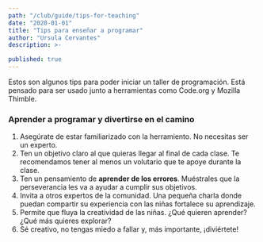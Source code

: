 ```yaml
---
path: "/club/guide/tips-for-teaching"
date: "2020-01-01"
title: "Tips para enseñar a programar"
author: "Ursula Cervantes"
description: >-

published: true
---
```


Estos son algunos tips para poder iniciar un taller de programación. Está
pensado para ser usado junto a herramientas como Code.org y Mozilla Thimble.

### Aprender a programar y divertirse en el camino

1. Asegúrate de estar familiarizado con la herramiento. No necesitas ser un
experto.
2. Ten un objetivo claro al que quieras llegar al final de cada clase. Te
recomendamos tener al menos un volutario que te apoye durante la clase.
3. Ten un pensamiento de **aprender de los errores**. Muéstrales que la
perseverancia les va a ayudar a cumplir sus objetivos.
4. Invita a otros expertos de la comunidad. Una pequeña charla donde puedan
compartir su experiencia con las niñas fortalece su aprendizaje.
5. Permite que fluya la creatividad de las niñas. ¿Qué quieren aprender? ¿Qué más
quieres explorar?
6. Sé creativo, no tengas miedo a fallar y, más importante, ¡diviértete!
